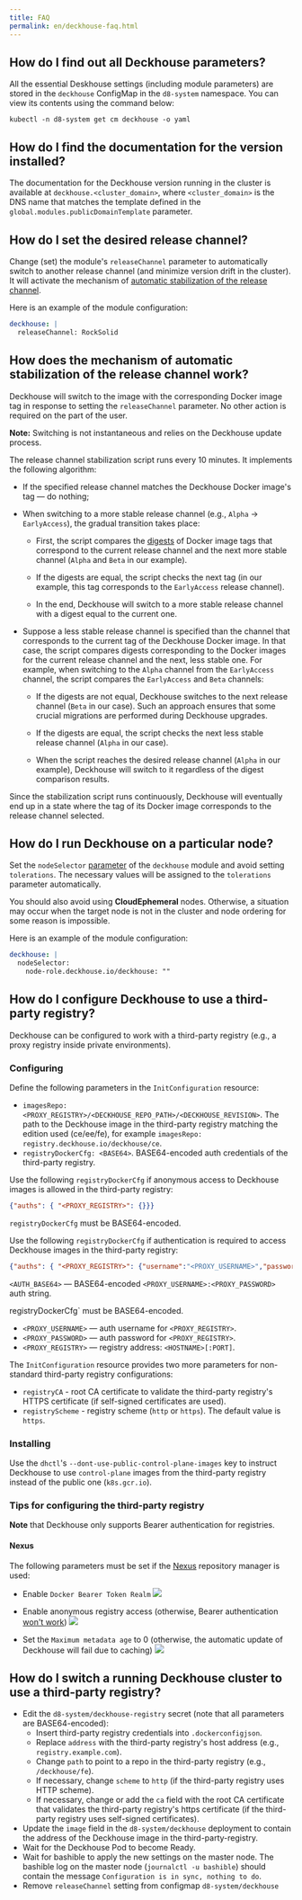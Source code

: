 ```yaml
---
title: FAQ
permalink: en/deckhouse-faq.html
---
```


## How do I find out all Deckhouse parameters?

All the essential Deskhouse settings (including module parameters) are stored in the `deckhouse` ConfigMap in the `d8-system` namespace. You can view its contents using the command below:
```
kubectl -n d8-system get cm deckhouse -o yaml
```

## How do I find the documentation for the version installed?

The documentation for the Deckhouse version running in the cluster is available at `deckhouse.<cluster_domain>`, where `<cluster_domain>` is the DNS name that matches the template defined in the `global.modules.publicDomainTemplate` parameter.

## How do I set the desired release channel?
Change (set) the module's `releaseChannel` parameter to automatically switch to another release channel (and minimize version drift in the cluster). It will activate the mechanism of [automatic stabilization of the release channel](#how-does-the-mechanism-of-automatic-stabilization-of-the-release-channel-work).

Here is an example of the module configuration:
```yaml
deckhouse: |
  releaseChannel: RockSolid
```

## How does the mechanism of automatic stabilization of the release channel work?
Deckhouse will switch to the image with the corresponding Docker image tag in response to setting the `releaseChannel` parameter. No other action is required on the part of the user.

**Note:** Switching is not instantaneous and relies on the Deckhouse update process.

The release channel stabilization script runs every 10 minutes. It implements the following algorithm:
* If the specified release channel matches the Deckhouse Docker image's tag — do nothing;
* When switching to a more stable release channel (e.g., `Alpha` -> `EarlyAccess`), the gradual transition takes place:

  - First, the script compares the [digests](https://success.mirantis.com/article/images-tagging-vs-digests) of Docker image tags that correspond to the current release channel and the next more stable channel (`Alpha` and `Beta` in our example).

  - If the digests are equal, the script checks the next tag (in our example, this tag corresponds to the `EarlyAccess` release channel).

  - In the end, Deckhouse will switch to a more stable release channel with a digest equal to the current one.

* Suppose a less stable release channel is specified than the channel that corresponds to the current tag of the Deckhouse Docker image. In that case, the script compares digests corresponding to the Docker images for the current release channel and the next, less stable one. For example, when switching to the `Alpha` channel from the `EarlyAccess` channel, the script compares the  `EarlyAccess` and `Beta` channels:

  - If the digests are not equal, Deckhouse switches to the next release channel (`Beta` in our case). Such an approach ensures that some crucial migrations are performed during Deckhouse upgrades.

  - If the digests are equal, the script checks the next less stable release channel (`Alpha` in our case).

  - When the script reaches the desired release channel (`Alpha` in our example), Deckhouse will switch to it regardless of the digest comparison results.

Since the stabilization script runs continuously, Deckhouse will eventually end up in a state where the tag of its Docker image corresponds to the release channel selected.

## How do I run Deckhouse on a particular node?
Set the `nodeSelector` [parameter](modules/020-deckhouse/configuration.html) of the `deckhouse` module and avoid setting `tolerations`. The necessary values will be assigned to the `tolerations` parameter automatically.

You should also avoid using **CloudEphemeral** nodes. Otherwise, a situation may occur when the target node is not in the cluster and node ordering for some reason is impossible.

Here is an example of the module configuration:
```yaml
deckhouse: |
  nodeSelector:
    node-role.deckhouse.io/deckhouse: ""
```
## How do I configure Deckhouse to use a third-party registry?

Deckhouse can be configured to work with a third-party registry (e.g., a proxy registry inside private environments).

### Configuring
Define the following parameters in the `InitConfiguration` resource:
- `imagesRepo: <PROXY_REGISTRY>/<DECKHOUSE_REPO_PATH>/<DECKHOUSE_REVISION>`. The path to the Deckhouse image in the third-party registry matching the edition used (ce/ee/fe), for example `imagesRepo: registry.deckhouse.io/deckhouse/ce`.
- `registryDockerCfg: <BASE64>`. BASE64-encoded auth credentials of the third-party registry.

Use the following `registryDockerCfg` if anonymous access to Deckhouse images is allowed in the third-party registry:
```json
{"auths": { "<PROXY_REGISTRY>": {}}}
```
`registryDockerCfg` must be BASE64-encoded.

Use the following `registryDockerCfg` if authentication is required to access Deckhouse images in the third-party registry:
```json
{"auths": { "<PROXY_REGISTRY>": {"username":"<PROXY_USERNAME>","password":"<PROXY_PASSWORD>","auth":"<AUTH_BASE64>"}}}
```

`<AUTH_BASE64>` — BASE64-encoded `<PROXY_USERNAME>:<PROXY_PASSWORD>` auth string.

registryDockerCfg` must be BASE64-encoded.

* `<PROXY_USERNAME>` — auth username for `<PROXY_REGISTRY>`.
* `<PROXY_PASSWORD>` — auth password for `<PROXY_REGISTRY>`.
* `<PROXY_REGISTRY>` — registry address: `<HOSTNAME>[:PORT]`.

The `InitConfiguration` resource provides two more parameters for non-standard third-party registry configurations:
- `registryCA` - root CA certificate to validate the third-party registry's HTTPS certificate (if self-signed certificates are used).
- `registryScheme` - registry scheme (`http` or `https`). The default value is `https`.

### Installing
Use the `dhctl`'s `--dont-use-public-control-plane-images` key to instruct Deckhouse to use `control-plane` images from the third-party registry instead of the public one (`k8s.gcr.io`).

### Tips for configuring the third-party registry

**Note** that Deckhouse only supports Bearer authentication for registries.

#### Nexus
The following parameters must be set if the [Nexus](https://github.com/sonatype/nexus-public) repository manager is used:

* Enable `Docker Bearer Token Realm`
  ![](../images/registry/nexus/Nexus1.png)

* Enable anonymous registry access (otherwise, Bearer authentication [won't work](https://help.sonatype.com/repomanager3/system-configuration/user-authentication#UserAuthentication-security-realms))
  ![](../images/registry/nexus/Nexus2.png)

* Set the `Maximum metadata age` to 0 (otherwise, the automatic update of Deckhouse will fail due to caching)
  ![](../images/registry/nexus/Nexus3.png)

## How do I switch a running Deckhouse cluster to use a third-party registry?

* Edit the `d8-system/deckhouse-registry` secret (note that all parameters are BASE64-encoded):
  * Insert third-party registry credentials into `.dockerconfigjson`.
  * Replace `address` with the third-party registry's host address (e.g., `registry.example.com`).
  * Change `path` to point to a repo in the third-party registry (e.g., `/deckhouse/fe`).
  * If necessary, change `scheme` to `http` (if the third-party registry uses HTTP scheme).
  * If necessary, change or add the `ca` field with the root CA certificate that validates the third-party registry's https certificate (if the third-party registry uses self-signed certificates).
* Update the `image` field in the `d8-system/deckhouse` deployment to contain the address of the Deckhouse image in the third-party-registry.
* Wait for the Deckhouse Pod to become Ready.
* Wait for bashible to apply the new settings on the master node. The bashible log on the master node (`journalctl -u bashible`) should contain the message `Configuration is in sync, nothing to do`.
* Remove `releaseChannel` setting from configmap `d8-system/deckhouse`
